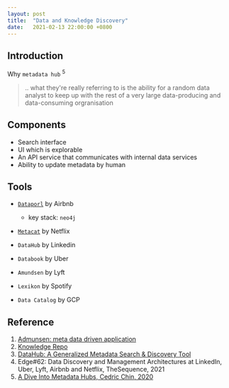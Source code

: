 ```yaml
---
layout: post
title:  "Data and Knowledge Discovery"
date:   2021-02-13 22:00:00 +0800
---
```


## Introduction

Why `metadata hub` <sup>5</sup>
> .. what they're really referring to is the ability for a random data analyst to keep up with the rest of a very large data-producing and data-consuming orgranisation

## Components

- Search interface
- UI which is explorable
- An API service that communicates with internal data services
- Ability to update metadata by human

## Tools

- [`Dataporl`](https://www.slideshare.net/neo4j/graphconnect-europe-2017-democratizing-data-at-airbnb) by Airbnb
    - key stack: `neo4j`
- [`Metacat`](https://netflixtechblog.com/metacat-making-big-data-discoverable-and-meaningful-at-netflix-56fb36a53520) by Netflix
- `DataHub` by Linkedin
- `Databook` by Uber
- `Amundsen` by Lyft

- `Lexikon` by Spotify
- `Data Catalog` by GCP

## Reference

1. [Admunsen: meta data driven application](https://github.com/amundsen-io/amundsen)
2. [Knowledge Repo](https://github.com/airbnb/knowledge-repo)
3. [DataHub: A Generalized Metadata Search & Discovery Tool](https://github.com/linkedin/datahub)
4. Edge#62: Data Discovery and Management Architectures at LinkedIn, Uber, Lyft, Airbnb and Netflix, TheSequence, 2021
5. [A Dive Into Metadata Hubs, Cedric Chin, 2020](https://www.holistics.io/blog/a-dive-into-metadata-hubs/)